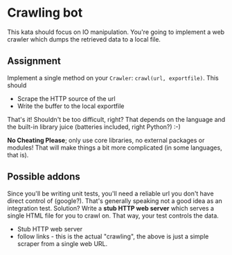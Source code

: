 
# Crawling bot

This kata should focus on IO manipulation. You're going to implement a web crawler which dumps the retrieved data to a local file. 

## Assignment

Implement a single method on your `Crawler`: `crawl(url, exportfile)`. This should

* Scrape the HTTP source of the url
* Write the buffer to the local exportfile

That's it! Shouldn't be too difficult, right? That depends on the language and the built-in library juice (batteries included, right Python?) :-)

**No Cheating Please**; only use core libraries, no external packages or modules! That will make things a bit more complicated (in some languages, that is).

## Possible addons

Since you'll be writing unit tests, you'll need a reliable url you don't have direct control of (google?). That's generally speaking not a good idea as an integration test. Solution? Write a **stub HTTP web server** which serves a single HTML file for you to crawl on. That way, your test controls the data. 

* Stub HTTP web server
* follow links - this is the actual "crawling", the above is just a simple scraper from a single web URL.
